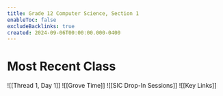```yaml
---
title: Grade 12 Computer Science, Section 1
enableToc: false
excludeBacklinks: true
created: 2024-09-06T00:00:00.000-0400
---
```

# Most Recent Class
![[Thread 1, Day 1]]
![[Grove Time]]
![[SIC Drop-In Sessions]]
![[Key Links]]